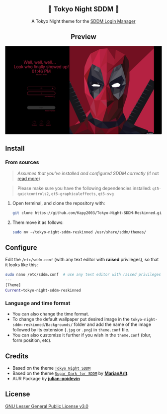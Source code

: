 <h2 align="center">🗼 Tokyo Night SDDM 🗼</h2>

<p align=center>
A Tokyo Night theme for the <a href="https://github.com/sddm/sddm">SDDM Login Manager</a>
</p>

<h2 align=center>Preview</h2>
<center>
<img src="sddm-preview.png" alt="preview-1">
</center>

## Install
### From sources
> _Assumes that you've installed and configured SDDM correctly_ (if not [read more](https://wiki.archlinux.org/title/SDDM))

>  Please make sure you have the following dependencies installed:
>  `qt5-quickcontrols2`, `qt5-graphicaleffects`, `qt5-svg` 

1. Open terminal, and clone the repository with:

   ```sh
   git clone https://github.com/Kapy2003/Tokyo-Night-SDDM-Reskinned.git ~/tokyo-night-sddm-reskinned
   ```

2. Them move it as follows:

   ```sh
   sudo mv ~/tokyo-night-sddm-reskinned /usr/share/sddm/themes/
   ```

## Configure

Edit the `/etc/sddm.conf` (with any text editor with **raised** privileges), so that it looks like this:

```sh
sudo nano /etc/sddm.conf  # use any text editor with raised privileges
---
[Theme]
Current=tokyo-night-sddm-reskinned
   ```

### Language and time format

- You can also change the time format.
- To change the default wallpaper put desired image in the `tokyo-night-sddm-reskinned/Backgrounds/` folder and add the name of the image followed by its extension (`.jpg` or `.png`) in `theme.conf` file.
- You can also customize it further if you wish in the `theme.conf`
(blur, form position, etc).
## Credits

- Based on the theme [`Tokyo Night SDDM`](https://github.com/siddrs/tokyo-night-sddm)
- Based on the theme [`Sugar Dark for SDDM`](https://github.com/MarianArlt/sddm-sugar-dark) by [**MarianArlt**](https://github.com/MarianArlt).
- AUR Package by [**julian-poidevin**](https://github.com/julian-poidevin)

## License

[GNU Lesser General Public License v3.0](LICENSE)
